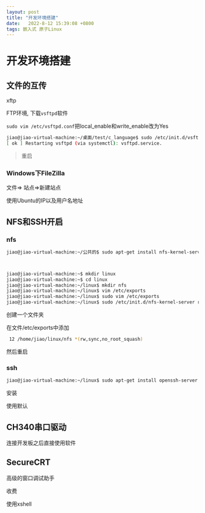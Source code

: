 ```yaml
---
layout: post
title: "开发环境搭建" 
date:   2022-8-12 15:39:08 +0800
tags: 嵌入式 原子Linux    
---
```


# 开发环境搭建

## 文件的互传

xftp

FTP环境, 下载`vsftpd`软件

`sudo vim /etc/vsftpd.conf`把local_enable和write_enable改为Yes

```bash
jiao@jiao-virtual-machine:~/桌面/test/c_language$ sudo /etc/init.d/vsftpd  restart
[ ok ] Restarting vsftpd (via systemctl): vsftpd.service.
```

>   重启

### Windows下FileZilla

文件=> 站点=>新建站点

使用Ubuntu的IP以及用户名地址



## NFS和SSH开启

### nfs

```bash
jiao@jiao-virtual-machine:~/公共的$ sudo apt-get install nfs-kernel-server portmap



jiao@jiao-virtual-machine:~$ mkdir linux
jiao@jiao-virtual-machine:~$ cd linux
jiao@jiao-virtual-machine:~/linux$ mkdir nfs
jiao@jiao-virtual-machine:~/linux$ vim /etc/exports 
jiao@jiao-virtual-machine:~/linux$ sudo vim /etc/exports 
jiao@jiao-virtual-machine:~/linux$ sudo /etc/init.d/nfs-kernel-server restart

```



创建一个文件夹

在文件/etc/exports中添加

```bash
 12 /home/jiao/linux/nfs *(rw,sync,no_root_squash)
```

然后重启

### ssh

```bash
jiao@jiao-virtual-machine:~/linux$ sudo apt-get install openssh-server 
```

安装

使用默认

## CH340串口驱动

连接开发板之后直接使用软件

## SecureCRT

高级的窗口调试助手

收费

使用xshell













